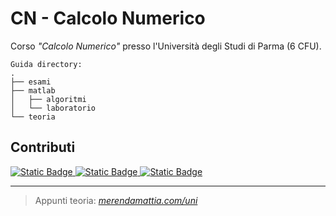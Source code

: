 # CN - Calcolo Numerico
Corso _"Calcolo Numerico"_ presso l'Università degli Studi di Parma (6 CFU).  
```
Guida directory:
.
├── esami
├── matlab
│	├── algoritmi
│ 	└── laboratorio
└── teoria
```

## Contributi
<a target="_blank" href="https://paypal.me/manueldiagostino?country.x=IT&locale.x=it_IT">
    <img alt="Static Badge" src="https://img.shields.io/badge/%40manueldiagostino-3558C1?style=flat&logo=paypal&link=https%3A%2F%2Fpaypal.me%2Fmanueldiagostino%3Fcountry.x%3DIT%26locale.x%3Dit_IT">
</a>
<a target="_blank" href="https://paypal.me/SimoColli?country.x=IT&locale.x=it_IT">
    <img alt="Static Badge" src="https://img.shields.io/badge/%40simonecolli-3558C1?style=flat&logo=paypal&link=https%3A%2F%2Fpaypal.me%SimoColli%3Fcountry.x%3DIT%26locale.x%3Dit_IT">
</a>
<a target="_blank" href="https://paypal.me/merendasaveriomattia?country.x=IT&locale.x=it_IT">
    <img alt="Static Badge" src="https://img.shields.io/badge/%40merendamattia-3558C1?style=flat&logo=paypal&link=https%3A%2F%2Fpaypal.me%merendasaveriomattia%3Fcountry.x%3DIT%26locale.x%3Dit_IT">
</a>


---

> Appunti teoria: _[merendamattia.com/uni](https://www.merendamattia.com/uni.html)_
